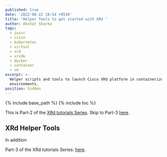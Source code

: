 ```yaml
---
published: true
date: '2022-08-22 18:54 +0530'
title: 'Helper Tools to get started with XRd '
author: Akshat Sharma
tags:
  - iosxr
  - cisco
  - kubernetes
  - virtual
  - xrd
  - xrv9k
  - docker
  - container
  - vm
excerpt: >-
  Helper scripts and tools to launch Cisco XRd platform in containerized network
  environments.
position: hidden
---
```


{% include base_path %}
{% include toc %}

This is Part-2 of the [XRd tutorials Series](). Skip to Part-3 [here]({{base_path}}/tutorials/2022-08-22-setting-up-host-environment-to-run-xrd). 
## XRd Helper Tools

In addition



Part-3 of the XRd tutorials Series: [here]({{base_path}}/tutorials/2022-08-22-setting-up-host-environment-to-run-xrd). 